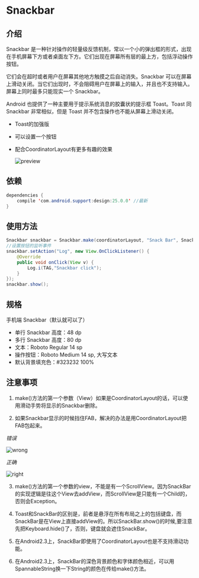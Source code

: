 # Snackbar

## 介绍

Snackbar 是一种针对操作的轻量级反馈机制，常以一个小的弹出框的形式，出现在手机屏幕下方或者桌面左下方。它们出现在屏幕所有层的最上方，包括浮动操作按钮。

它们会在超时或者用户在屏幕其他地方触摸之后自动消失。Snackbar 可以在屏幕上滑动关闭。当它们出现时，不会阻碍用户在屏幕上的输入，并且也不支持输入。屏幕上同时最多只能现实一个 Snackbar。

Android 也提供了一种主要用于提示系统消息的胶囊状的提示框 Toast。Toast 同 Snackbar 非常相似，但是 Toast 并不包含操作也不能从屏幕上滑动关闭。

* Toast的加强版

* 可以设置一个按钮

* 配合CoordinatorLayout有更多有趣的效果

  ![preview](http://wiki.jikexueyuan.com/project/material-design/images/components-toasts-usage-spec_toast_do_24_large_mdpi.png)

## 依赖

```java
dependencies {
    compile 'com.android.support:design:25.0.0' //最新
}
```

## 使用方法

```java
Snackbar snackbar = Snackbar.make(coordinatorLayout, "Snack Bar", Snackbar.LENGTH_SHORT);
//设置按钮的监听事件
snackbar.setAction("Log", new View.OnClickListener() {
    @Override
    public void onClick(View v) {
        Log.i(TAG,"Snackbar click");
    }
});
snackbar.show();
```

## 规格

手机端 Snackbar（默认就可以了）

* 单行 Snackbar 高度：48 dp
* 多行 Snackbar 高度：80 dp
* 文本：Roboto Regular 14 sp
* 操作按钮：Roboto Medium 14 sp, 大写文本
* 默认背景填充色：#323232 100%

## 注意事项

1. make()方法的第一个参数（View）如果是CoordinatorLayout的话，可以使用滑动手势将显示的Snackbar删除。

2. 如果Snackbar显示的时候挡住FAB，解决的办法是用CoordinatorLayout把FAB包起来。

  *错误*

  ![wrong](http://wiki.jikexueyuan.com/project/material-design/images/components-toasts-usage-spec_toast_dont_26_large_mdpi.png)

  *正确*

  ![right](http://wiki.jikexueyuan.com/project/material-design/images/components-toasts-usage-spec_toast_do_26_large_mdpi.png)



3. make()方法的第一个参数的view，不能是有一个ScrollView。因为SnackBar的实现逻辑是往这个View去addView，而ScrollView是只能有一个Child的，否则会Exception。

4. Toast和SnackBar的区别是，前者是悬浮在所有布局之上的包括键盘，而SnackBar是在View上直接addView的。所以SnackBar.show()的时候,要注意先把Keyboard.hide()了，否则，键盘就会遮住SnackBar。

5. 在Android2.3上，SnackBar即使用了CoordinatorLayout也是不支持滑动功能。

6. 在Android2.3上，SnackBar的深色背景颜色和字体颜色相近，可以用SpannableString换一下String的颜色在传给make()方法。
